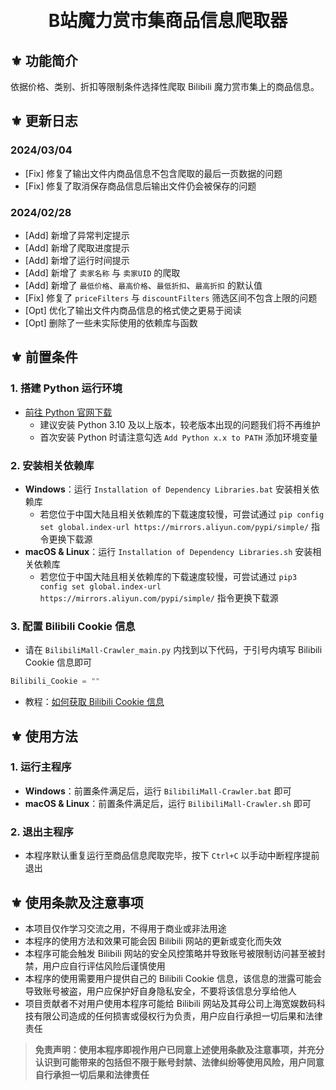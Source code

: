 <h1 align="center">
  <br>
  B站魔力赏市集商品信息爬取器
  <br>
</h1>

## ⚜ 功能简介

依据价格、类别、折扣等限制条件选择性爬取 Bilibili 魔力赏市集上的商品信息。

## ⚜ 更新日志

### 2024/03/04

- \[Fix\] 修复了输出文件内商品信息不包含爬取的最后一页数据的问题
- \[Fix\] 修复了取消保存商品信息后输出文件仍会被保存的问题

### 2024/02/28

- \[Add\] 新增了异常判定提示
- \[Add\] 新增了爬取进度提示
- \[Add\] 新增了运行时间提示
- \[Add\] 新增了 `卖家名称` 与 `卖家UID` 的爬取
- \[Add\] 新增了 `最低价格`、`最高价格`、`最低折扣`、`最高折扣` 的默认值
- \[Fix\] 修复了 `priceFilters` 与 `discountFilters` 筛选区间不包含上限的问题
- \[Opt\] 优化了输出文件内商品信息的格式使之更易于阅读
- \[Opt\] 删除了一些未实际使用的依赖库与函数

## ⚜ 前置条件

### 1. 搭建 Python 运行环境

- [前往 Python 官网下载](https://www.python.org/downloads/ "Python Source Releases")
  - 建议安装 Python 3.10 及以上版本，较老版本出现的问题我们将不再维护
  - 首次安装 Python 时请注意勾选 `Add Python x.x to PATH` 添加环境变量

### 2. 安装相关依赖库

- **Windows**：运行 `Installation of Dependency Libraries.bat` 安装相关依赖库
  - 若您位于中国大陆且相关依赖库的下载速度较慢，可尝试通过 `pip config set global.index-url https://mirrors.aliyun.com/pypi/simple/` 指令更换下载源
- **macOS & Linux**：运行 `Installation of Dependency Libraries.sh` 安装相关依赖库
  - 若您位于中国大陆且相关依赖库的下载速度较慢，可尝试通过 `pip3 config set global.index-url https://mirrors.aliyun.com/pypi/simple/` 指令更换下载源

### 3. 配置 Bilibili Cookie 信息

- 请在 `BilibiliMall-Crawler_main.py` 内找到以下代码，于引号内填写 Bilibili Cookie 信息即可

``` Python
Bilibili_Cookie = ""
```

- 教程：[如何获取 Bilibili Cookie 信息](https://zmtblog.xdkd.ltd/2021/10/06/Get_bilibili_cookie/ "Get Bilibili Cookie")

## ⚜ 使用方法

### 1. 运行主程序

- **Windows**：前置条件满足后，运行 `BilibiliMall-Crawler.bat` 即可
- **macOS & Linux**：前置条件满足后，运行 `BilibiliMall-Crawler.sh` 即可

### 2. 退出主程序

- 本程序默认重复运行至商品信息爬取完毕，按下 `Ctrl+C` 以手动中断程序提前退出

## ⚜ 使用条款及注意事项

- 本项目仅作学习交流之用，不得用于商业或非法用途
- 本程序的使用方法和效果可能会因 Bilibili 网站的更新或变化而失效
- 本程序可能会触发 Bilibili 网站的安全风控策略并导致账号被限制访问甚至被封禁，用户应自行评估风险后谨慎使用
- 本程序的使用需要用户提供自己的 Bilibili Cookie 信息，该信息的泄露可能会导致账号被盗，用户应保护好自身隐私安全，不要将该信息分享给他人
- 项目贡献者不对用户使用本程序可能给 Bilibili 网站及其母公司上海宽娱数码科技有限公司造成的任何损害或侵权行为负责，用户应自行承担一切后果和法律责任

> **免责声明：使用本程序即视作用户已同意上述使用条款及注意事项，并充分认识到可能带来的包括但不限于账号封禁、法律纠纷等使用风险，用户同意自行承担一切后果和法律责任**